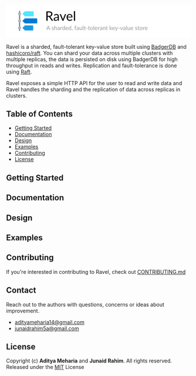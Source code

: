 ![](header.png)

Ravel is a sharded, fault-tolerant key-value store built using [BadgerDB](https://github.com/dgraph-io/badger) 
and [hashicorp/raft](https://github.com/hashicorp/raft). You can shard your data across multiple clusters
with multiple replicas, the data is persisted on disk using BadgerDB for high throughput in reads and writes. 
Replication and fault-tolerance is done using [Raft](https://raft.github.io/). 

Ravel exposes a simple HTTP API for the user to read and write data and Ravel handles the sharding
and the replication of data across replicas in clusters.

## Table of Contents

* [Getting Started](#getting-started)
* [Documentation](#documentation)
* [Design](#design)
* [Examples](#examples)
* [Contributing](#contributing)
* [License](#license)

## Getting Started

## Documentation

## Design

## Examples

## Contributing

If you're interested in contributing to Ravel, check out [CONTRIBUTING.md](CONTRIBUTING.md)

## Contact

Reach out to the authors with questions, concerns or ideas about improvement.

* adityameharia14@gmail.com
* junaidrahim5a@gmail.com

## License

Copyright (c) **Aditya Meharia** and **Junaid Rahim**. All rights reserved. Released under the [MIT](LICENSE) License